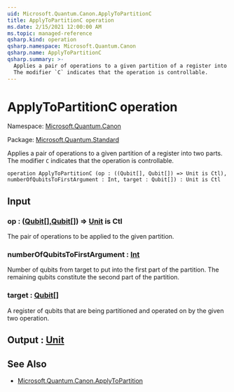 ```yaml
---
uid: Microsoft.Quantum.Canon.ApplyToPartitionC
title: ApplyToPartitionC operation
ms.date: 2/15/2021 12:00:00 AM
ms.topic: managed-reference
qsharp.kind: operation
qsharp.namespace: Microsoft.Quantum.Canon
qsharp.name: ApplyToPartitionC
qsharp.summary: >-
  Applies a pair of operations to a given partition of a register into two parts.
  The modifier `C` indicates that the operation is controllable.
---
```


# ApplyToPartitionC operation

Namespace: [Microsoft.Quantum.Canon](xref:Microsoft.Quantum.Canon)

Package: [Microsoft.Quantum.Standard](https://nuget.org/packages/Microsoft.Quantum.Standard)


Applies a pair of operations to a given partition of a register into two parts.The modifier `C` indicates that the operation is controllable.

```qsharp
operation ApplyToPartitionC (op : ((Qubit[], Qubit[]) => Unit is Ctl), numberOfQubitsToFirstArgument : Int, target : Qubit[]) : Unit is Ctl
```


## Input

### op : ([Qubit](xref:microsoft.quantum.lang-ref.qubit)[],[Qubit](xref:microsoft.quantum.lang-ref.qubit)[]) => [Unit](xref:microsoft.quantum.lang-ref.unit)  is Ctl

The pair of operations to be applied to the given partition.


### numberOfQubitsToFirstArgument : [Int](xref:microsoft.quantum.lang-ref.int)

Number of qubits from target to put into the first part of the partition.The remaining qubits constitute the second part of the partition.


### target : [Qubit](xref:microsoft.quantum.lang-ref.qubit)[]

A register of qubits that are being partitioned and operated on by thegiven two operation.



## Output : [Unit](xref:microsoft.quantum.lang-ref.unit)



## See Also

- [Microsoft.Quantum.Canon.ApplyToPartition](xref:Microsoft.Quantum.Canon.ApplyToPartition)